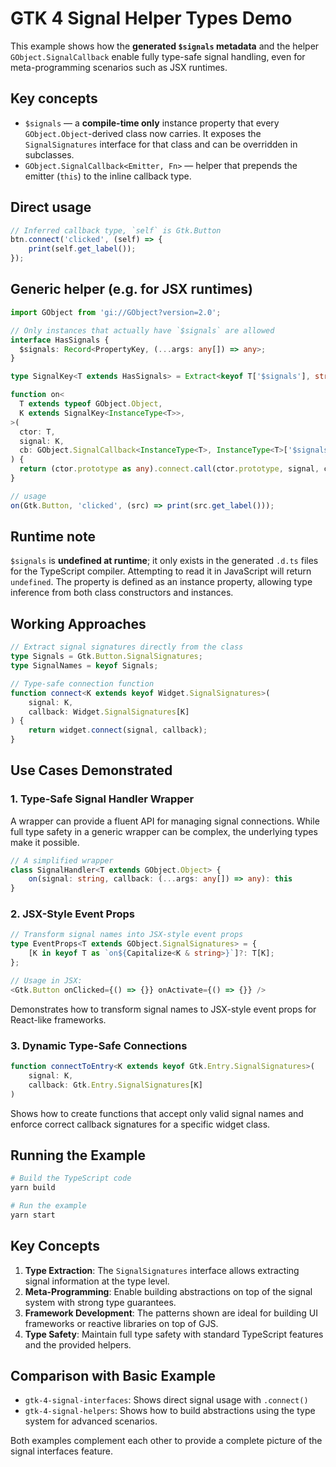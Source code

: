 # GTK 4 Signal Helper Types Demo

This example shows how the **generated `$signals` metadata** and the helper
`GObject.SignalCallback` enable fully type-safe signal handling, even for
meta-programming scenarios such as JSX runtimes.

## Key concepts

* `$signals` — a **compile-time only** instance property that every
  `GObject.Object`-derived class now carries.  It exposes the
  `SignalSignatures` interface for that class and can be overridden in
  subclasses.
* `GObject.SignalCallback<Emitter, Fn>` — helper that prepends the
  emitter (`this`) to the inline callback type.

## Direct usage

```ts
// Inferred callback type, `self` is Gtk.Button
btn.connect('clicked', (self) => {
    print(self.get_label());
});
```

## Generic helper (e.g. for JSX runtimes)

```ts
import GObject from 'gi://GObject?version=2.0';

// Only instances that actually have `$signals` are allowed
interface HasSignals {
  $signals: Record<PropertyKey, (...args: any[]) => any>;
}

type SignalKey<T extends HasSignals> = Extract<keyof T['$signals'], string>;

function on<
  T extends typeof GObject.Object,
  K extends SignalKey<InstanceType<T>>,
>(
  ctor: T,
  signal: K,
  cb: GObject.SignalCallback<InstanceType<T>, InstanceType<T>['$signals'][K]>,
) {
  return (ctor.prototype as any).connect.call(ctor.prototype, signal, cb);
}

// usage
on(Gtk.Button, 'clicked', (src) => print(src.get_label()));
```

## Runtime note

`$signals` is **undefined at runtime**; it only exists in the generated
`.d.ts` files for the TypeScript compiler.  Attempting to read it in
JavaScript will return `undefined`. The property is defined as an instance
property, allowing type inference from both class constructors and instances.


## Working Approaches

```typescript
// Extract signal signatures directly from the class
type Signals = Gtk.Button.SignalSignatures;
type SignalNames = keyof Signals;

// Type-safe connection function
function connect<K extends keyof Widget.SignalSignatures>(
    signal: K,
    callback: Widget.SignalSignatures[K]
) {
    return widget.connect(signal, callback);
}
```

## Use Cases Demonstrated

### 1. Type-Safe Signal Handler Wrapper

A wrapper can provide a fluent API for managing signal connections. While full type safety in a generic wrapper can be complex, the underlying types make it possible.

```typescript
// A simplified wrapper
class SignalHandler<T extends GObject.Object> {
    on(signal: string, callback: (...args: any[]) => any): this
}
```

### 2. JSX-Style Event Props

```typescript
// Transform signal names into JSX-style event props
type EventProps<T extends GObject.SignalSignatures> = {
    [K in keyof T as `on${Capitalize<K & string>}`]?: T[K];
};

// Usage in JSX:
<Gtk.Button onClicked={() => {}} onActivate={() => {}} />
```

Demonstrates how to transform signal names to JSX-style event props for React-like frameworks.

### 3. Dynamic Type-Safe Connections

```typescript
function connectToEntry<K extends keyof Gtk.Entry.SignalSignatures>(
    signal: K,
    callback: Gtk.Entry.SignalSignatures[K]
)
```

Shows how to create functions that accept only valid signal names and enforce correct callback signatures for a specific widget class.

## Running the Example

```bash
# Build the TypeScript code
yarn build

# Run the example
yarn start
```

## Key Concepts

1. **Type Extraction**: The `SignalSignatures` interface allows extracting signal information at the type level.
2. **Meta-Programming**: Enable building abstractions on top of the signal system with strong type guarantees.
3. **Framework Development**: The patterns shown are ideal for building UI frameworks or reactive libraries on top of GJS.
4. **Type Safety**: Maintain full type safety with standard TypeScript features and the provided helpers.

## Comparison with Basic Example

- `gtk-4-signal-interfaces`: Shows direct signal usage with `.connect()`
- `gtk-4-signal-helpers`: Shows how to build abstractions using the type system for advanced scenarios.

Both examples complement each other to provide a complete picture of the signal interfaces feature. 